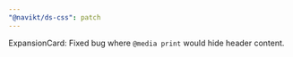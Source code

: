 ```yaml
---
"@navikt/ds-css": patch
---
```


ExpansionCard: Fixed bug where `@media print` would hide header content.
